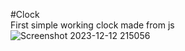 #Clock
<br>
First simple working clock made from js
<br>
![Screenshot 2023-12-12 215056](https://github.com/chiragc01/Clock/assets/149352266/9443cd48-e5df-4f06-8a03-da311f33060b)

